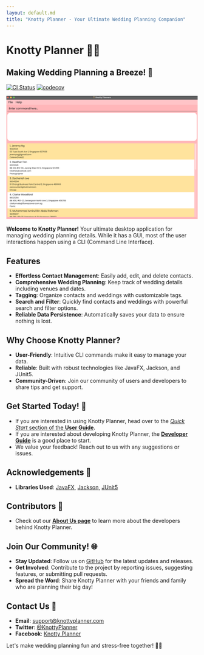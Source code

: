 ```yaml
---
layout: default.md
title: "Knotty Planner - Your Ultimate Wedding Planning Companion"
---
```


# Knotty Planner 💍🎀
## Making Wedding Planning a Breeze! 🎉

[![CI Status](https://github.com/se-edu/addressbook-level3/workflows/Java%20CI/badge.svg)](https://github.com/se-edu/addressbook-level3/actions)
[![codecov](https://codecov.io/gh/se-edu/addressbook-level3/branch/master/graph/badge.svg)](https://codecov.io/gh/se-edu/addressbook-level3)

![Ui](images/Ui2.png)

**Welcome to Knotty Planner!** Your ultimate desktop application for managing wedding planning details. While it has a GUI, most of the user interactions happen using a CLI (Command Line Interface).

## Features

- **Effortless Contact Management**: Easily add, edit, and delete contacts.
- **Comprehensive Wedding Planning**: Keep track of wedding details including venues and dates.
- **Tagging**: Organize contacts and weddings with customizable tags.
- **Search and Filter**: Quickly find contacts and weddings with powerful search and filter options.
- **Reliable Data Persistence**: Automatically saves your data to ensure nothing is lost.

## Why Choose Knotty Planner?

- **User-Friendly**: Intuitive CLI commands make it easy to manage your data.
- **Reliable**: Built with robust technologies like JavaFX, Jackson, and JUnit5.
- **Community-Driven**: Join our community of users and developers to share tips and get support.

## Get Started Today! 🎉
* If you are interested in using Knotty Planner, head over to the [_Quick Start_ section of the **User Guide**](UserGuide.html#quick-start).
* If you are interested about developing Knotty Planner, the [**Developer Guide**](DeveloperGuide.html) is a good place to start.
* We value your feedback! Reach out to us with any suggestions or issues.

## Acknowledgements 🙏

- **Libraries Used**: [JavaFX](https://openjfx.io/), [Jackson](https://github.com/FasterXML/jackson), [JUnit5](https://github.com/junit-team/junit5)

## Contributors 🌟

* Check out our [**About Us page**](AboutUs.html) to learn more about the developers behind Knotty Planner.

## Join Our Community! 🌐

- **Stay Updated**: Follow us on [GitHub](https://github.com/AY2425S1-CS2103T-W13-4/tp) for the latest updates and releases.
- **Get Involved**: Contribute to the project by reporting issues, suggesting features, or submitting pull requests.
- **Spread the Word**: Share Knotty Planner with your friends and family who are planning their big day!

## Contact Us 📧

- **Email**: support@knottyplanner.com
- **Twitter**: [@KnottyPlanner](https://twitter.com/KnottyPlanner)
- **Facebook**: [Knotty Planner](https://facebook.com/KnottyPlanner)

Let's make wedding planning fun and stress-free together! 🎊💖
